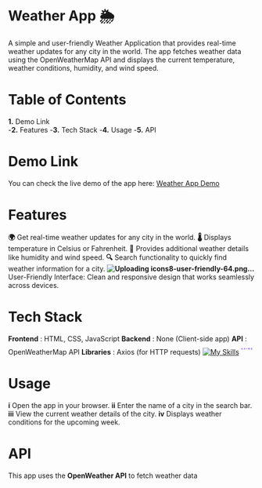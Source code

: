 # Weather App 🌦️
A simple and user-friendly Weather Application that provides real-time weather updates for any city in the world. The app fetches weather data using the OpenWeatherMap API and displays the current temperature, weather conditions, humidity, and wind speed.

# Table of Contents
**1.** Demo Link <br />
-**2.** Features
-**3.** Tech Stack
-**4.** Usage
-**5.** API

# Demo Link
You can check the live demo of the app here: [Weather App Demo](https://weaterapp-fapi.netlify.app/)

# Features
**🌍** Get real-time weather updates for any city in the world.
**🌡️** Displays temperature in Celsius or Fahrenheit.
**💨** Provides additional weather details like humidity and wind speed.
**🔍** Search functionality to quickly find weather information for a city.
**![Uploading icons8-user-friendly-64.png…]()** User-Friendly Interface: Clean and responsive design that works seamlessly across devices.

# Tech Stack
**Frontend**  : HTML, CSS, JavaScript
**Backend**   : None (Client-side app)
**API**       : OpenWeatherMap API
**Libraries** : Axios (for HTTP requests)
[![My Skills](https://skillicons.dev/icons?i=htm,CSS,js)](https://skillicons.dev) <svg xmlns="http://www.w3.org/2000/svg" fill="none" viewBox="-0.5 -0.5 24 24" id="Axios--Streamline-Svg-Logos" height="24" width="24"><desc>Axios Streamline Icon: https://streamlinehq.com</desc><path fill="#5A29E4" d="M11.417032291666667 10.2626v2.6464374999999998l-0.288434375 0.2323V10.939854166666667h-0.5429197916666666l0.8313541666666667 -0.6772541666666667Zm10.003466666666666 -0.40388958333333336c0.24152395833333334 0 0.46579791666666664 0.03641666666666667 0.672821875 0.10927395833333334 0.199165625 0.06878437500000001 0.370946875 0.14614583333333334 0.5153677083333333 0.23203645833333336l0.025204166666666666 0.015237500000000001 -0.29902395833333334 0.5693218750000001c-0.02728854166666667 -0.022329166666666667 -0.06581354166666667 -0.04786875 -0.115575 -0.07659479166666666l-0.028270833333333332 -0.016004166666666667 -0.030475000000000002 -0.016651041666666668 -0.03272708333333334 -0.017249999999999998c-0.09200000000000001 -0.04985729166666667 -0.20127395833333334 -0.09202395833333334 -0.3277739583333334 -0.12652395833333335 -0.12652395833333335 -0.03833333333333334 -0.25688125 -0.0575 -0.391071875 -0.0575 -0.36038125 0 -0.540571875 0.10158333333333333 -0.540571875 0.3047739583333334 0 0.11885729166666667 0.065190625 0.20319062499999999 0.19554791666666668 0.2530479166666667l0.029684375 0.010757291666666668 0.03157708333333333 0.010948958333333333 0.033445833333333334 0.011116666666666667 0.03531458333333334 0.011308333333333333 0.03720729166666667 0.011476041666666667 0.039076041666666665 0.01164375c0.006684375 0.001940625 0.013416666666666667 0.003905208333333333 0.020244791666666668 0.0058937500000000006l0.041903125 0.011907291666666667 0.043771875 0.012075 0.045664583333333335 0.012266666666666667 0.04753333333333333 0.012458333333333333 0.04940208333333333 0.012602083333333333 0.07764895833333334 0.019262500000000002 0.05409791666666667 0.013057291666666667c0.22619062500000003 0.0575 0.42171458333333334 0.12269062500000001 0.5865718750000001 0.19552395833333336 0.16167083333333332 0.06981458333333333 0.28635 0.162509375 0.3740614583333333 0.27808437500000005l0.011236458333333333 0.015213541666666667c0.09202395833333334 0.11883333333333333 0.13802395833333334 0.2760239583333333 0.13802395833333334 0.4715479166666667 0 0.23769062500000002 -0.06133333333333334 0.42940520833333334 -0.18402395833333335 0.575071875 -0.11885729166666667 0.14185729166666666 -0.27604791666666667 0.24538125000000002 -0.47157187500000003 0.3105479166666667 -0.19552395833333336 0.06133333333333334 -0.40638124999999997 0.09202395833333334 -0.632571875 0.09202395833333334 -0.26071458333333336 0 -0.5194885416666667 -0.036440625000000004 -0.7763458333333334 -0.10927395833333334 -0.24463854166666665 -0.06938333333333334 -0.4632104166666667 -0.163084375 -0.6556677083333333 -0.28115104166666666l-0.028678125000000002 -0.017896875 0.31052395833333335 -0.6038218750000001c0.04985729166666667 0.049833333333333334 0.13227395833333336 0.105440625 0.24729791666666667 0.16677395833333336 0.11883333333333333 0.06133333333333334 0.2568572916666667 0.11310729166666668 0.4140479166666667 0.15527395833333335 0.157190625 0.042166666666666665 0.3239645833333334 0.06325 0.500321875 0.06325 0.35271458333333333 0 0.529071875 -0.09391666666666668 0.529071875 -0.28177395833333335 0 -0.12652395833333335 -0.082440625 -0.21663125 -0.24729791666666667 -0.2702979166666667l-0.039627083333333334 -0.013919791666666667 -0.041615625 -0.014135416666666666 -0.043628125000000004 -0.014351041666666668 -0.045592708333333336 -0.014566666666666667 -0.04760520833333333 -0.01480625 -0.04956979166666667 -0.014997916666666668c-0.008433333333333334 -0.0025395833333333334 -0.016938541666666668 -0.005055208333333333 -0.025539583333333334 -0.007594791666666666l-0.052540625 -0.015357291666666668 -0.05455312500000001 -0.015572916666666667 -0.05651770833333333 -0.015788541666666666 -0.05853020833333333 -0.016004166666666667 -0.091496875 -0.0244375 -0.03150520833333333 -0.008241666666666666c-0.32971458333333337 -0.08433333333333333 -0.575071875 -0.191690625 -0.7360958333333334 -0.3220479166666667 -0.157190625 -0.134190625 -0.23577395833333334 -0.32588125 -0.23577395833333334 -0.575071875 0 -0.22235729166666668 0.05558333333333334 -0.408321875 0.16674999999999998 -0.557821875 0.11502395833333334 -0.14952395833333335 0.26838125 -0.26263125000000004 0.460071875 -0.33929791666666664 0.19552395833333336 -0.076690625 0.40829791666666665 -0.11502395833333334 0.6383458333333334 -0.11502395833333334Zm-5.333125000000001 0.005750000000000001c0.24329687500000002 0 0.4654385416666667 0.04432291666666667 0.666209375 0.13292083333333332l0.02400625 0.010853125c0.20702395833333334 0.09200000000000001 0.38338125 0.21660729166666667 0.529071875 0.3737979166666667 0.14952395833333335 0.15335729166666667 0.26440416666666666 0.3277979166666667 0.34492812500000003 0.523321875 0.0805 0.19552395833333336 0.12086979166666666 0.39488125 0.12086979166666666 0.598071875 0 0.21085729166666667 -0.042166666666666665 0.414071875 -0.1265 0.6095958333333333 -0.08435729166666668 0.191690625 -0.203334375 0.36421458333333334 -0.35666770833333333 0.517571875 -0.14952395833333335 0.14952395833333335 -0.327678125 0.2683572916666667 -0.5347020833333334 0.3565479166666667 -0.20704791666666666 0.08816666666666667 -0.4332385416666667 0.13225 -0.6785958333333333 0.13225 -0.2530479166666667 0 -0.4830718750000001 -0.044083333333333335 -0.6900958333333334 -0.13225 -0.20702395833333334 -0.09202395833333334 -0.38541770833333333 -0.21469062500000002 -0.5349416666666668 -0.3680479166666667 -0.14952395833333335 -0.157190625 -0.26452395833333336 -0.3335479166666667 -0.3450479166666667 -0.529071875 -0.08038020833333334 -0.19552395833333336 -0.12075000000000001 -0.39679791666666664 -0.12075000000000001 -0.6038458333333333 0 -0.21085729166666667 0.042166666666666665 -0.4140479166666667 0.1265 -0.609571875 0.08052395833333334 -0.1866354166666667 0.19257708333333334 -0.35233125 0.3359677083333334 -0.4970395833333334l0.020700000000000003 -0.020532291666666667c0.15335729166666667 -0.15335729166666667 0.333428125 -0.27413125000000005 0.5404520833333333 -0.36229791666666666 0.20702395833333334 -0.088190625 0.4332385416666667 -0.13227395833333336 0.6785958333333333 -0.13227395833333336Zm-13.875279479166666 0.017249999999999998 1.3974440625000002 3.21468125h-0.7360958333333334l-0.3220479166666667 -0.7533458333333334H1.3034746875l-0.322043125 0.7533458333333334H0.23958333333333334l1.403186875 -3.21468125h0.5693242708333334Zm4.116235729166667 0 0.8856197916666667 1.1386677083333334 0.8856197916666667 -1.1386677083333334h0.7533458333333334l-1.2709177083333334 1.6274895833333334 1.2306677083333335 1.5871916666666666h-0.7533458333333334l-0.8453697916666667 -1.0926437500000001 -0.8395958333333333 1.0926437500000001h-0.7648697916666667l1.2364177083333334 -1.5871916666666666 -1.2766677083333335 -1.6274895833333334h0.7590958333333334Zm5.616144791666667 -0.014710416666666669v2.151122916666667h0.5581333333333334l-0.84596875 0.6942645833333334v-2.645l0.2878354166666667 -0.20038750000000002Zm4.13151875 0.61855625c-0.21085729166666667 0 -0.39116770833333336 0.049833333333333334 -0.5406916666666667 0.1495 -0.145690625 0.099690625 -0.25688125 0.22621458333333336 -0.3335479166666667 0.379571875 -0.07666666666666667 0.15335729166666667 -0.11502395833333334 0.3124645833333334 -0.11502395833333334 0.47729791666666666 0 0.17252395833333334 0.04039375 0.33738124999999997 0.12089375000000002 0.494571875 0.08040416666666667 0.15335729166666667 0.1934875 0.2779645833333333 0.339178125 0.3737979166666667 0.14952395833333335 0.09585729166666668 0.3277979166666667 0.14377395833333334 0.534821875 0.14377395833333334 0.21085729166666667 0 0.38913125000000004 -0.049833333333333334 0.534821875 -0.14952395833333335 0.1458104166666667 -0.10350000000000001 0.2568572916666667 -0.231940625 0.3335479166666667 -0.3852979166666667 0.07666666666666667 -0.157190625 0.11511979166666667 -0.31821458333333336 0.11511979166666667 -0.4830718750000001 0 -0.17252395833333334 -0.04025 -0.33546458333333334 -0.12075000000000001 -0.48882187499999996 -0.08052395833333334 -0.15333333333333335 -0.19552395833333336 -0.2760239583333333 -0.3451677083333334 -0.3680479166666667 -0.145690625 -0.09583333333333334 -0.3200114583333334 -0.14375 -0.5232020833333334 -0.14375ZM1.930308541666667 10.727080208333334l-0.47156229166666663 1.01214375h0.9258721875000001l-0.45430989583333337 -1.01214375Z" stroke-width="1"></path></svg>

# Usage
**i** Open the app in your browser.
**ii** Enter the name of a city in the search bar.
**iii** View the current weather details of the city.
**iv** Displays weather conditions for the upcoming week.

# API
This app uses the **OpenWeather API** to fetch weather data
